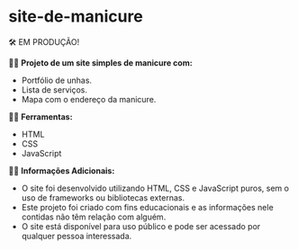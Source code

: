 # site-de-manicure

🛠️ EM PRODUÇÃO!

💅🏼 **Projeto de um site simples de manicure com:**
- Portfólio de unhas.
- Lista de serviços.
- Mapa com o endereço da manicure.

💅🏼 **Ferramentas:**
- HTML
- CSS
- JavaScript

💅🏼 **Informações Adicionais:**
- O site foi desenvolvido utilizando HTML, CSS e JavaScript puros, sem o uso de frameworks ou bibliotecas externas.
- Este projeto foi criado com fins educacionais e as informações nele contidas não têm relação com alguém.
- O site está disponível para uso público e pode ser acessado por qualquer pessoa interessada.
